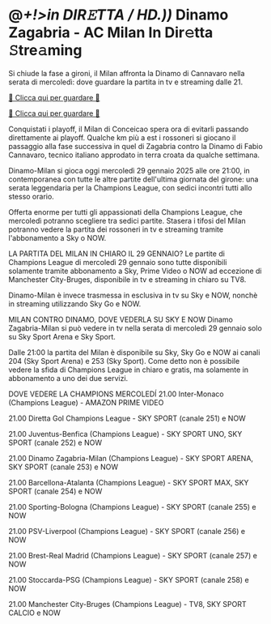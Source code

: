 # @*+!>in DIR𝙴TTA / HD.))* Dinamo Zagabria - AC Milan In Dir𝚎tta 𝚂tre𝚊ming #

Si chiude la fase a gironi, il Milan affronta la Dinamo di Cannavaro nella serata di mercoledì: dove guardare la partita in tv e streaming dalle 21.

[🔴 Clicca qui per guardare 🔴](https://t.co/e4yTff5KBJ)

[🔴 Clicca qui per guardare 🔴](https://t.co/e4yTff5KBJ)

Conquistati i playoff, il Milan di Conceicao spera ora di evitarli passando direttamente ai playoff. Qualche km più a est i rossoneri si giocano il passaggio alla fase successiva in quel di Zagabria contro la Dinamo di Fabio Cannavaro, tecnico italiano approdato in terra croata da qualche settimana.

Dinamo-Milan si gioca oggi mercoledì 29 gennaio 2025 alle ore 21:00, in contemporanea con tutte le altre partite dell'ultima giornata del girone: una serata leggendaria per la Champions League, con sedici incontri tutti allo stesso orario.

Offerta enorme per tutti gli appassionati della Champions League, che mercoledì potranno scegliere tra sedici partite. Stasera i tifosi del Milan potranno vedere la partita dei rossoneri in tv e streaming tramite l'abbonamento a Sky o NOW.

LA PARTITA DEL MILAN IN CHIARO IL 29 GENNAIO?
Le partite di Champions League di mercoledì 29 gennaio sono tutte disponibili solamente tramite abbonamento a Sky, Prime Video o NOW ad eccezione di Manchester City-Bruges, disponibile in tv e streaming in chiaro su TV8.

Dinamo-Milan è invece trasmessa in esclusiva in tv su Sky e NOW, nonchè in streaming utilizzando Sky Go e NOW.

MILAN CONTRO DINAMO, DOVE VEDERLA SU SKY E NOW
Dinamo Zagabria-Milan si può vedere in tv nella serata di mercoledì 29 gennaio solo su Sky Sport Arena e Sky Sport.

Dalle 21:00 la partita del Milan è disponibile su Sky, Sky Go e NOW ai canali 204 (Sky Sport Arena) e 253 (Sky Sport). Come detto non è possibile vedere la sfida di Champions League in chiaro e gratis, ma solamente in abbonamento a uno dei due servizi.

DOVE VEDERE LA CHAMPIONS MERCOLEDÍ
21.00 Inter-Monaco (Champions League) - AMAZON PRIME VIDEO

21.00 Diretta Gol Champions League - SKY SPORT (canale 251) e NOW

21.00 Juventus-Benfica (Champions League) - SKY SPORT UNO, SKY SPORT (canale 252) e NOW

21.00 Dinamo Zagabria-Milan (Champions League) - SKY SPORT ARENA, SKY SPORT (canale 253) e NOW

21.00 Barcellona-Atalanta (Champions League) - SKY SPORT MAX, SKY SPORT (canale 254) e NOW

21.00 Sporting-Bologna (Champions League) - SKY SPORT (canale 255) e NOW

21.00 PSV-Liverpool (Champions League) - SKY SPORT (canale 256) e NOW

21.00 Brest-Real Madrid (Champions League) - SKY SPORT (canale 257) e NOW

21.00 Stoccarda-PSG (Champions League) - SKY SPORT (canale 258) e NOW

21.00 Manchester City-Bruges (Champions League) - TV8, SKY SPORT CALCIO e NOW
